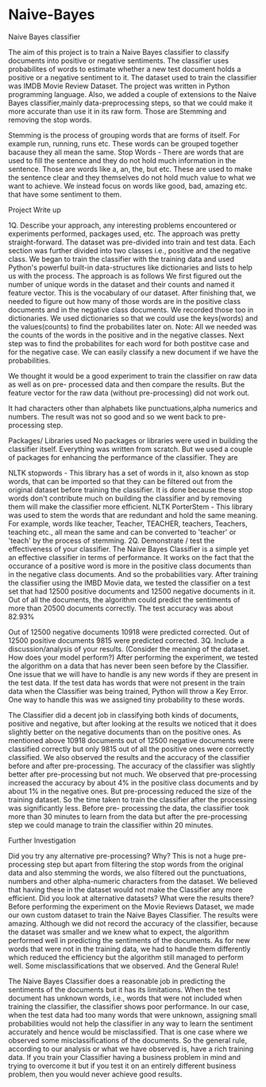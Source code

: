 # Naive-Bayes
Naive Bayes classifier

The aim of this project is to train a Naive Bayes classifier to classify documents into positive or
negative sentiments. The classifier uses probabilites of words to estimate whether a new test
document holds a positive or a negative sentiment to it. The dataset used to train the classifier
was IMDB Movie Review Dataset. The project was written in Python programming language.
Also, we added a couple of extensions to the Naive Bayes classifier,mainly data-preprocessing
steps, so that we could make it more accurate than use it in its raw form. Those are Stemming
and removing the stop words.

Stemming is the process of grouping words that are forms of itself. For example run, running,
runs etc. These words can be grouped together bacause they all mean the same.
Stop Words - There are words that are used to fill the sentence and they do not hold much
information in the sentence. Those are words like a, an, the, but etc. These are used to
make the sentence clear and they themselves do not hold much value to what we want to
achieve. We instead focus on words like good, bad, amazing etc. that have some sentiment
to them.

Project Write up

1Q. Describe your approach, any interesting problems encountered or experiments
performed, packages used, etc.
The approach was pretty straight-forward. The dataset was pre-divided into train and test data.
Each section was further divided into two classes i.e., positive and the negative class. We began
to train the classifier with the training data and used Python's powerful built-in data-structures like
dictionaries and lists to help us with the process. The approach is as follows
We first figured out the number of unique words in the dataset and their counts and named it
feature vector. This is the vocabulary of our dataset.
After finishing that, we needed to figure out how many of those words are in the positive
class documents and in the negative class documents. We recorded those too in
dictionaries. We used dictionaries so that we could use the keys(words) and the
values(counts) to find the probabilites later on.
Note: All we needed was the counts of the words in the positive and in the negative classes.
Next step was to find the probabilites for each word for both postitve case and for the
negative case.
We can easily classify a new document if we have the probabilities.


We thought it would be a good experiment to train the classifier on raw data as well as on pre-
processed data and then compare the results. But the feature vector for the raw data (without
pre-processing) did not work out.

It had characters other than alphabets like punctuations,alpha numerics and numbers. The result
was not so good and so we went back to pre-processing step.


Packages/ Libraries used
No packages or libraries were used in building the classifier itself. Everything was written from
scratch. But we used a couple of packages for enhancing the performance of the classifier. They
are

NLTK stopwords - This library has a set of words in it, also known as stop words, that can be
imported so that they can be filtered out from the original dataset before training the
classifier. It is done because these stop words don't contribute much on building the classifier
and by removing them will make the classifier more efficient.
NLTK PorterStem - This library was used to stem the words that are redundant and hold the
same meaning. For example, words like teacher, Teacher, TEACHER, teachers, Teachers,
teaching etc., all mean the same and can be converted to 'teacher' or 'teach' by the process
of stemming.
2Q. Demonstrate / test the effectiveness of your classifier.
The Naive Bayes Classifier is a simple yet an effective classifier in terms of performance. It works
on the fact that the occurance of a positive word is more in the positive class documents than in
the negative class documents. And so the probabilities vary.
After training the classifier using the IMBD Movie data, we tested the classifier on a test set that
had 12500 positive documents and 12500 negative documents in it. Out of all the documents, the
algorithm could predict the sentiments of more than 20500 documents correctly. The test
accuracy was about 82.93%

Out of 12500 negative documents 10918 were predicted corrected.
Out of 12500 positive documents 9815 were predicted corrected.
3Q. Include a discussion/analysis of your results. (Consider the meaning of the dataset.
How does your model perform?)
After performing the experiment, we tested the algorithm on a data that has never been seen
before by the Classifier. One issue that we will have to handle is any new words if they are
present in the test data. If the test data has words that were not present in the train data when the
Classifier was being trained, Python will throw a Key Error. One way to handle this was we
assigned tiny probability to these words.

The Classifier did a decent job in classifying both kinds of documents, positive and negative, but
after looking at the results we noticed that it does slightly better on the negative documents than
on the positive ones. As mentioned above 10918 documents out of 12500 negative documents
were classified correctly but only 9815 out of all the positive ones were correctly classified.
We also observed the results and the accuracy of the classifier before and after pre-processing.
The accuracy of the classifier was slightly better after pre-processing but not much. We observed
that pre-processing increased the accuracy by about 4% in the positive class documents and by
about 1% in the negative ones. But pre-processing reduced the size of the training dataset. So
the time taken to train the classifier after the processing was significantly less. Before pre-
processing the data, the classifier took more than 30 minutes to learn from the data but after the
pre-processing step we could manage to train the classifier within 20 minutes.


Further Investigation


Did you try any alternative pre-processing? Why?
This is not a huge pre-processing step but apart from filtering the stop words from the original
data and also stemming the words, we also filtered out the punctuations, numbers and other
alpha-numeric characters from the dataset. We believed that having these in the dataset would
not make the Classifier any more efficient.
Did you look at alternative datasets? What were the results there?
Before performing the experiment on the Movie Reviews Dataset, we made our own custom
dataset to train the Naive Bayes Classifier. The results were amazing. Although we did not record
the accuracy of the classifier, because the dataset was smaller and we knew what to expect, the
algorithm performed well in predicting the sentiments of the documents. As for new words that
were not in the training data, we had to handle them differently which reduced the efficiency but
the algorithm still managed to perform well.
Some misclassifications that we observed. 
And the General Rule!

The Naive Bayes Classifier does a reasonable job in predicting the sentiments of the documents
but it has its limitations. When the test document has unknown words, i.e., words that were not
included when training the classifier, the classifier shows poor performance. In our case, when
the test data had too many words that were unknown, assigning small probabilities would not
help the classifier in any way to learn the sentiment accurately and hence would be misclassified.
That is one case where we observed some misclassifications of the documents.
So the general rule, according to our analysis or what we have observed is, have a rich training
data. If you train your Classifier having a business problem in mind and trying to overcome it but
if you test it on an entirely different business problem, then you would never achieve good
results.






